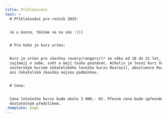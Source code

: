 ```yaml
---
title: Přihlašování
text: >
  # Přihlašování pro ročník 2025:


  Je u konce, těšíme se na vás :)))


  # Pro koho je kurz určen:


  Kurz je určen pro všechny rovery/rangers/\* ve věku od 16 do 21 let, kteří se
  zajímají o sebe, svět a mají touhu poznávat. Ačkoliv je lesní kurz Veronica
  sesterským kurzem čekatelského lesního kurzu Rozrazil, absolvence Rozrazilu
  ani čekatelská zkouška nejsou podmínkou.


  # Cena:


  Cena letošního kurzu bude okolo 3 000,- Kč. Přesná cena bude upřesněna s
  dostatečným předstihem.
_template: page
---
```


